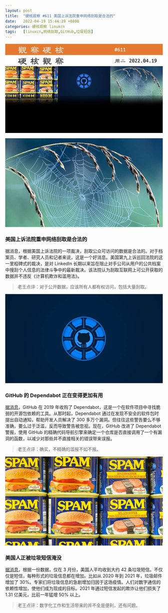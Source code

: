 ```yaml
---
layout: post
title:	"硬核观察 #611 美国上诉法院重申网络刮取是合法的"
date:	2022-04-19 15:44:29 +0800 
categories:	硬核观察 linuxcn 
tags:	[linuxcn,网络刮取,GitHub,垃圾短信]
---
```



![](/Asserts/Images/album/202204/19/154334gmuq6adoddaja6a6.jpg)


![](/Asserts/Images/album/202204/19/154341aag6lwb06xiji6i9.jpg)


### 美国上诉法院重申网络刮取是合法的


据消息，根据美国上诉法院的一项裁决，刮取公众可访问的数据是合法的。对于档案员、学者、研究人员和记者来说，这是一个好消息。美国第九上诉巡回法院的这一里程碑式的裁决，是对 LinkedIn 长期以来旨在阻止对手公司从用户的公共档案中搜刮个人信息的法律斗争中的最新裁决。该法院认为刮取互联网上可公开获取的数据并不违反《计算机欺诈和滥用法》。



> 
> 老王点评：对于公开数据，应该所有人都有权访问，包括大量刮取。
> 
> 
> 


![](/Asserts/Images/album/202204/19/154352i5sss4c5qs45cb5k.jpg)


### GitHub 的 Dependabot 正在变得更加有用


[据消息](https://www.theregister.com/2022/04/15/githubs_dependabot_security/)，GitHub 在 2019 年收购了 Dependabot，这是一个在软件项目中寻找脆弱的开源包依赖的工具。从那时起，Dependabot 通过在发现不安全的软件包时提出自动通知，帮助开发人员解决了 300 多万个漏洞。但往往这些警告要么不够准确，要么过于泛滥，反而导致警告被忽视。现在，GitHub 改进了 Dependabot 警报，使用 GitHub 的精确代码导航引擎来确定一个仓库是否直接调用了一个有漏洞的函数，以减少对那些并不直接相关的错误带来误报。



> 
> 老王点评：确实，不精确的滥报不如不报。
> 
> 
> 


![](/Asserts/Images/album/202204/19/154409yzu5u9dhhzd7mtbt.jpg)


### 美国人正被垃圾短信淹没


[据消息](https://www.axios.com/spam-texts-calls-email-social-media-2af7cd73-6d7a-4f80-8026-1e5706cf3854.html)，根据一份数据，仅在 3 月份，美国人平均收到大约 42 条垃圾短信。不仅仅是短信，每种形式的垃圾信息都在增加。比如从 2020 年到 2021 年，垃圾邮件增加了 30%。专家们将垃圾信息的急剧增加归因于这场疫情。人们对数字通信的依赖性增加，使他们成为现成的目标。2021 年通过短信发起的欺诈让他们损失了 1.31 亿美元，比前一年猛增 50% 以上。



> 
> 老王点评：数字化工作和生活带来的并不全是便利，还有问题。
> 
> 
>
